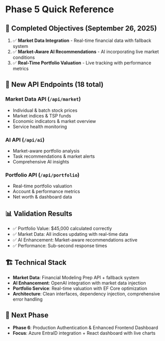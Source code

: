 # Phase 5 Quick Reference

## 🎯 Completed Objectives (September 26, 2025)
1. ✅ **Market Data Integration** - Real-time financial data with fallback system
2. ✅ **Market-Aware AI Recommendations** - AI incorporating live market conditions  
3. ✅ **Real-Time Portfolio Valuation** - Live tracking with performance metrics

## 🚀 New API Endpoints (18 total)

### Market Data API (`/api/market`)
- Individual & batch stock prices
- Market indices & TSP funds
- Economic indicators & market overview
- Service health monitoring

### AI API (`/api/ai`)  
- Market-aware portfolio analysis
- Task recommendations & market alerts
- Comprehensive AI insights

### Portfolio API (`/api/portfolio`)
- Real-time portfolio valuation
- Account & performance metrics
- Net worth & dashboard data

## 📊 Validation Results
- ✅ Portfolio Value: $45,000 calculated correctly
- ✅ Market Data: All indices updating with real-time data
- ✅ AI Enhancement: Market-aware recommendations active
- ✅ Performance: Sub-second response times

## 🏗️ Technical Stack
- **Market Data**: Financial Modeling Prep API + fallback system
- **AI Enhancement**: OpenAI integration with market data injection
- **Portfolio Service**: Real-time valuation with EF Core optimization
- **Architecture**: Clean interfaces, dependency injection, comprehensive error handling

## 🔄 Next Phase
- **Phase 6**: Production Authentication & Enhanced Frontend Dashboard
- **Focus**: Azure EntraID integration + React dashboard with live charts
